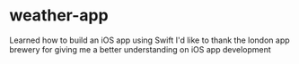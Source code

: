 # weather-app
Learned how to build an iOS app using Swift
I'd like to thank the london app brewery for giving me a better understanding on iOS app development
